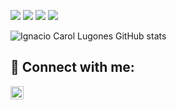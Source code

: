 ![](https://img.shields.io/badge/Python-3776AB?style=for-the-badge&logo=python&logoColor=black)
![](https://img.shields.io/badge/Node.js-43853D?style=for-the-badge&logo=node.js&logoColor=black)
![](https://img.shields.io/badge/Go-00ADD8?style=for-the-badge&logo=go&logoColor=black)
![](https://img.shields.io/badge/Amazon_AWS-232F3E?style=for-the-badge&logo=amazon-aws&logoColor=black)

![Ignacio Carol Lugones GitHub stats](https://github-readme-stats-eight-navy-49.vercel.app/api?username=Ignaciocl&show_icons=true&theme=tokyonight&count_private=true&include_all_commits=true&hide=stars,issues)


## 🤝 Connect with me:

<a href="https://www.linkedin.com/in/ignacio-carol-lugones-51770a18b/"><img align="center" src="https://raw.githubusercontent.com/yushi1007/yushi1007/main/images/linkedin.svg" alt="Ignacio Carol Lugones | LinkedIn" width="21px"/></a>

<!--
**cosito** is a ✨ _special_ ✨ repository because its `README.md` (this file) appears on your GitHub profile.

Here are some ideas to get you started:

- 🔭 I’m currently working on ...
- 🌱 I’m currently learning ...
- 👯 I’m looking to collaborate on ...
- 🤔 I’m looking for help with ...
- 💬 Ask me about ...
- 📫 How to reach me: ...
- 😄 Pronouns: ...
- ⚡ Fun fact: ...
-->
